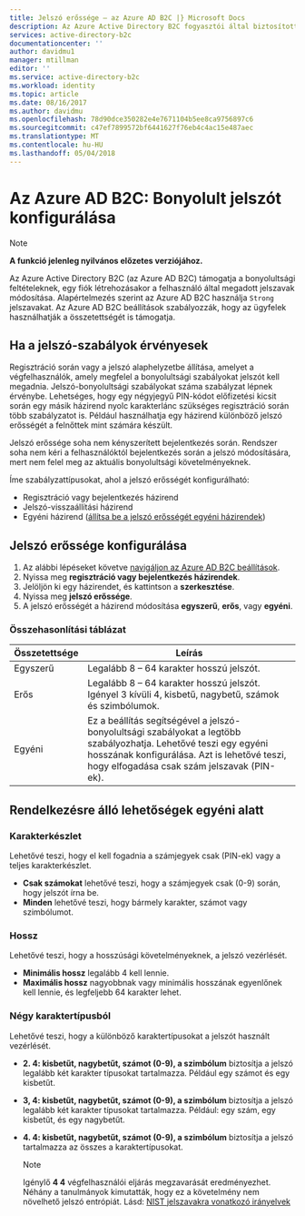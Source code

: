 ```yaml
---
title: Jelszó erőssége – az Azure AD B2C |} Microsoft Docs
description: Az Azure Active Directory B2C fogyasztói által biztosított jelszavak vonatkozó összetettségi követelményeknek konfigurálása
services: active-directory-b2c
documentationcenter: ''
author: davidmu1
manager: mtillman
editor: ''
ms.service: active-directory-b2c
ms.workload: identity
ms.topic: article
ms.date: 08/16/2017
ms.author: davidmu
ms.openlocfilehash: 78d90dce350282e4e7671104b5ee8ca9756897c6
ms.sourcegitcommit: c47ef7899572bf6441627f76eb4c4ac15e487aec
ms.translationtype: MT
ms.contentlocale: hu-HU
ms.lasthandoff: 05/04/2018
---
```

# <a name="azure-ad-b2c-configure-complexity-requirements-for-passwords"></a>Az Azure AD B2C: Bonyolult jelszót konfigurálása

> [!NOTE]
> **A funkció jelenleg nyilvános előzetes verziójához.**

Az Azure Active Directory B2C (az Azure AD B2C) támogatja a bonyolultsági feltételeknek, egy fiók létrehozásakor a felhasználó által megadott jelszavak módosítása.  Alapértelmezés szerint az Azure AD B2C használja `Strong` jelszavakat.  Az Azure AD B2C beállítások szabályozzák, hogy az ügyfelek használhatják a összetettségét is támogatja.

## <a name="when-password-rules-are-enforced"></a>Ha a jelszó-szabályok érvényesek

Regisztráció során vagy a jelszó alaphelyzetbe állítása, amelyet a végfelhasználók, amely megfelel a bonyolultsági szabályokat jelszót kell megadnia.  Jelszó-bonyolultsági szabályokat száma szabályzat lépnek érvénybe.  Lehetséges, hogy egy négyjegyű PIN-kódot előfizetési kicsit során egy másik házirend nyolc karakterlánc szükséges regisztráció során több szabályzatot is.  Például használhatja egy házirend különböző jelszó erősségét a felnőttek mint számára készült.

Jelszó erőssége soha nem kényszerített bejelentkezés során.  Rendszer soha nem kéri a felhasználóktól bejelentkezés során a jelszó módosítására, mert nem felel meg az aktuális bonyolultsági követelményeknek.

Íme szabályzattípusokat, ahol a jelszó erősségét konfigurálható:

* Regisztráció vagy bejelentkezés házirend
* Jelszó-visszaállítási házirend
* Egyéni házirend ([állítsa be a jelszó erősségét egyéni házirendek](active-directory-b2c-reference-password-complexity-custom.md))

## <a name="how-to-configure-password-complexity"></a>Jelszó erőssége konfigurálása

1. Az alábbi lépéseket követve [navigáljon az Azure AD B2C beállítások](active-directory-b2c-app-registration.md#navigate-to-b2c-settings).
1. Nyissa meg **regisztráció vagy bejelentkezés házirendek**.
1. Jelöljön ki egy házirendet, és kattintson a **szerkesztése**.
1. Nyissa meg **jelszó erőssége**.
1. A jelszó erősségét a házirend módosítása **egyszerű**, **erős**, vagy **egyéni**.

### <a name="comparison-chart"></a>Összehasonlítási táblázat

| Összetettsége | Leírás |
| --- | --- |
| Egyszerű | Legalább 8 – 64 karakter hosszú jelszót. |
| Erős | Legalább 8 – 64 karakter hosszú jelszót. Igényel 3 kívüli 4, kisbetű, nagybetű, számok és szimbólumok. |
| Egyéni | Ez a beállítás segítségével a jelszó-bonyolultsági szabályokat a legtöbb szabályozhatja.  Lehetővé teszi egy egyéni hosszának konfigurálása.  Azt is lehetővé teszi, hogy elfogadása csak szám jelszavak (PIN-ek). |

## <a name="options-available-under-custom"></a>Rendelkezésre álló lehetőségek egyéni alatt

### <a name="character-set"></a>Karakterkészlet

Lehetővé teszi, hogy el kell fogadnia a számjegyek csak (PIN-ek) vagy a teljes karakterkészlet.

* **Csak számokat** lehetővé teszi, hogy a számjegyek csak (0-9) során, hogy jelszót írna be.
* **Minden** lehetővé teszi, hogy bármely karakter, számot vagy szimbólumot.

### <a name="length"></a>Hossz

Lehetővé teszi, hogy a hosszúsági követelményeknek, a jelszó vezérlését.

* **Minimális hossz** legalább 4 kell lennie.
* **Maximális hossz** nagyobbnak vagy minimális hosszának egyenlőnek kell lennie, és legfeljebb 64 karakter lehet.

### <a name="character-classes"></a>Négy karaktertípusból

Lehetővé teszi, hogy a különböző karaktertípusokat a jelszót használt vezérlését.

* **2. 4: kisbetűt, nagybetűt, számot (0-9), a szimbólum** biztosítja a jelszó legalább két karakter típusokat tartalmazza. Például egy számot és egy kisbetűt.
* **3, 4: kisbetűt, nagybetűt, számot (0-9), a szimbólum** biztosítja a jelszó legalább két karakter típusokat tartalmazza. Például: egy szám, egy kisbetűt, és egy nagybetűt.
* **4. 4: kisbetűt, nagybetűt, számot (0-9), a szimbólum** biztosítja a jelszó tartalmazza az összes a karaktertípusokat.

    > [!NOTE]
    > Igénylő **4 4** végfelhasználói eljárás megzavarását eredményezhet. Néhány a tanulmányok kimutatták, hogy ez a követelmény nem növelhető jelszó entrópiát. Lásd: [NIST jelszavakra vonatkozó irányelvek](https://pages.nist.gov/800-63-3/sp800-63b.html#appA)
